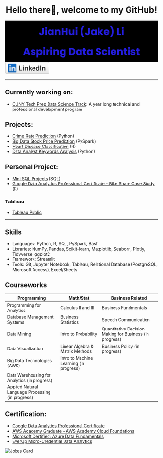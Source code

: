 <p>
  <h1 align="center">Hello there👋, welcome to my GitHub!</h1>
  <img align="center" src="imgs/name_banner.png">
  <a target="_blank" href="https://www.linkedin.com/in/jakeli2001/"><img src="imgs/linkedin.svg" alt="LinkedIn"></a>
</p>

---

## Currently working on: 
- [CUNY Tech Prep Data Science Track](https://github.com/JakeLi2001/CTP-Data-Science-Cohort-8): A year long technical and professional development program

## Projects:
- [Crime Rate Prediction](https://github.com/Fatimajavid/PredictingCrimesintheUS) (Python)
- [Big Data Stock Price Prediction](https://github.com/JakeLi2001/big-data-stock-price-prediction) (PySpark)
- [Heart Disease Classification](https://github.com/JakeLi2001/heart-disease-classification) (R)
- [Data Analyst Keywords Analysis](https://github.com/JakeLi2001/Keywords_for_Data_Analyst) (Python)

## Personal Project:
- [Mini SQL Projects](https://github.com/JakeLi2001/mini-sql-projects) (SQL)
- [Google Data Analytics Professional Certificate - Bike Share Case Study](https://github.com/JakeLi2001/Google-Data-Analytics-Professional-Certificate) (R)

### Tableau
- [Tableau Public](https://public.tableau.com/app/profile/jakeli2001)

---

## Skills
- Languages: Python, R, SQL, PySpark, Bash
- Libraries: NumPy, Pandas, Scikit-learn, Matplotlib, Seaborn, Plotly, Tidyverse, ggplot2
- Framework: Streamlit
- Tools: Git, Jupyter Notebook, Tableau, Relational Database (PostgreSQL, Microsoft Access), Excel/Sheets

## Courseworks
| Programming | Math/Stat | Business Related |
| ---------- | ---------- | ---------- |
| Programming for Analytics | Calculus II and III | Business Fundmentals |
| Database Management Systems | Business Statistics | Speech Communication |
| Data Mining | Intro to Probability | Quantitative Decision Making for Business (in progress) | 
| Data Visualization | Linear Algebra & Matrix Methods | Business Policy (in progress) |
| Big Data Technologies (AWS) | Intro to Machine Learning (in progress) |
| Data Warehousing for Analytics (in progress) |
| Applied Natural Language Processing (in progress) |

## Certification:
- [Google Data Analytics Professional Certificate](https://www.credly.com/badges/2d27f34e-bb5b-47e1-ab04-6a2b2081577a/public_url)
- [AWS Academy Graduate - AWS Academy Cloud Foundations](https://www.credly.com/badges/33df81af-c5bf-4fa9-b5f2-589fa1dd4dc4/public_url)
- [Microsoft Certified: Azure Data Fundamentals](https://www.credly.com/badges/a001f7f9-aaa5-4362-9d74-7d78afd4c8a6/public_url)
- [EverUp Micro-Credential Data Analytics](https://github.com/JakeLi2001/EverUp-Micro-Credential-Data-Analytics)

<img src="https://readme-jokes.vercel.app/api?theme=solidBlue" alt="Jokes Card"/>
